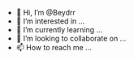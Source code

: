 - 👋 Hi, I’m @Beydrr
- 👀 I’m interested in ...
- 🌱 I’m currently learning ...
- 💞️ I’m looking to collaborate on ...
- 📫 How to reach me ...

<!---
Beydrr/Beydrr is a ✨ special ✨ repository because its `README.md` (this file) appears on your GitHub profile.
You can click the Preview link to take a look at your changes.
--->
